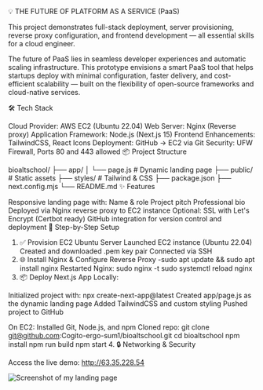 💡 THE FUTURE OF PLATFORM AS A SERVICE (PaaS)

This project demonstrates full-stack deployment, server provisioning, reverse proxy configuration, and frontend development — all essential skills for a cloud engineer.

The future of PaaS lies in seamless developer experiences and automatic scaling infrastructure. This prototype envisions a smart PaaS tool that helps startups deploy with minimal configuration, faster delivery, and cost-efficient scalability — built on the flexibility of open-source frameworks and cloud-native services.

🛠️ Tech Stack

Cloud Provider: AWS EC2 (Ubuntu 22.04)
Web Server: Nginx (Reverse proxy)
Application Framework: Node.js (Next.js 15)
Frontend Enhancements: TailwindCSS, React Icons
Deployment: GitHub → EC2 via Git
Security: UFW Firewall, Ports 80 and 443 allowed
📦 Project Structure

bioaltschool/
├── app/
│   └── page.js         # Dynamic landing page
├── public/             # Static assets
├── styles/             # Tailwind & CSS
├── package.json
├── next.config.mjs
└── README.md
✨ Features

Responsive landing page with:
Name & role
Project pitch
Professional bio
Deployed via Nginx reverse proxy to EC2 instance
Optional: SSL with Let's Encrypt (Certbot ready)
GitHub integration for version control and deployment
📄 Step-by-Step Setup

1. ✅ Provision EC2 Ubuntu Server
Launched EC2 instance (Ubuntu 22.04)
Created and downloaded .pem key pair
Connected via SSH
2. 🌐 Install Nginx & Configure Reverse Proxy
   -sudo apt update && sudo apt install nginx
Restarted Nginx:
   sudo nginx -t
   sudo systemctl reload nginx
3. 📦 Deploy Next.js App
Locally:

Initialized project with:
npx create-next-app@latest
Created app/page.js as the dynamic landing page
Added TailwindCSS and custom styling
Pushed project to GitHub

On EC2:
Installed Git, Node.js, and npm
Cloned repo:
git clone git@github.com:Cogito-ergo-sum1/bioaltschool.git
cd bioaltschool
npm install
npm run build
npm start
4. 🔒 Networking & Security


Access the live demo:
http://63.35.228.54

![Screenshot of my landing page](../Screenshot.png)